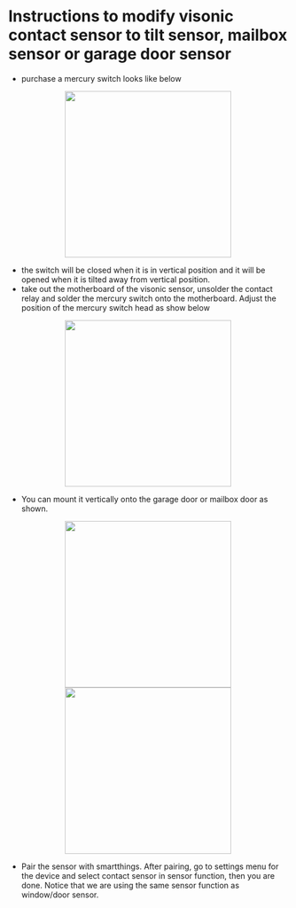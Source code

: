 # Instructions to modify visonic contact sensor to tilt sensor, mailbox sensor or garage door sensor

  - purchase a mercury switch looks like below
  
  <p align="center">
    <img src = "https://github.com/pakmanwg/smartthings-visonic-sensor/blob/master/mercury_switch.jpg" width=300 hspace=10/>
  </p> 
  
  - the switch will be closed when it is in vertical position and it will be opened when it is tilted away from vertical position.
  - take out the motherboard of the visonic sensor, unsolder the contact relay and solder the mercury switch onto the motherboard. Adjust the position of the mercury switch head as show below
   
  <p align="center">
    <img src = "https://github.com/pakmanwg/smartthings-visonic-sensor/blob/master/IMG_2147.JPG" width=300 hspace=10/>
  </p> 
   
  - You can mount it vertically onto the garage door or mailbox door as shown.
   
  <p align="center">
    <img src = "https://github.com/pakmanwg/smartthings-visonic-sensor/blob/master/IMG_2146.JPG" width=300 hspace=10/>
    <img src = "https://github.com/pakmanwg/smartthings-visonic-sensor/blob/master/IMG_2145.JPG" width=300 hspace=10/>
  </p> 
  
  - Pair the sensor with smartthings. After pairing, go to settings menu for the device and select contact sensor in sensor function, then you are done. Notice that we are using the same sensor function as window/door sensor.


